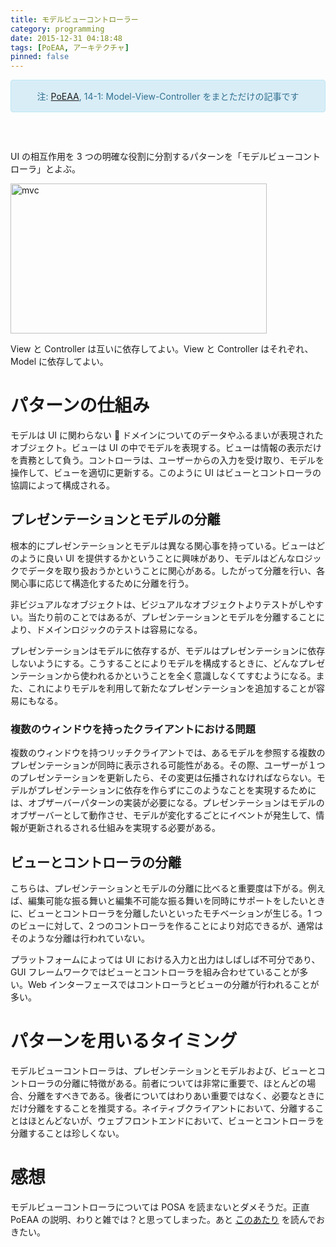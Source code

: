 ```yaml
---
title: モデルビューコントローラー
category: programming
date: 2015-12-31 04:18:48
tags: [PoEAA, アーキテクチャ]
pinned: false
---
```


<style>
<!--
    .alert-info {
        text-align: center;
        border: 1px solid;
        padding: 15px;
        border-radius: 4px;
        color: #31708f;
        background-color: #d9edf7;
        border-color: #bce8f1;
        margin-bottom: 60px;
    }
-->
</style>

<div class="alert alert-info text-center">
注: <a href="http://amzn.to/1mpcTTA">PoEAA</a>, 14-1: Model-View-Controller をまとただけの記事です
</div>

UI の相互作用を 3 つの明確な役割に分割するパターンを「モデルビューコントローラ」とよぶ。

<img src="http://53ningen.com/wp-content/uploads/2015/12/mvc.png" alt="mvc" width="410" height="240" class="aligncenter size-full wp-image-146" />

View と Controller は互いに依存してよい。View と Controller はそれぞれ、Model に依存してよい。

# パターンの仕組み

モデルは UI に関わらない  ドメインについてのデータやふるまいが表現されたオブジェクト。ビューは UI の中でモデルを表現する。ビューは情報の表示だけを責務として負う。コントローラは、ユーザーからの入力を受け取り、モデルを操作して、ビューを適切に更新する。このように UI はビューとコントローラの協調によって構成される。

## プレゼンテーションとモデルの分離

根本的にプレゼンテーションとモデルは異なる関心事を持っている。ビューはどのように良い UI を提供するかということに興味があり、モデルはどんなロジックでデータを取り扱おうかということに関心がある。したがって分離を行い、各関心事に応じて構造化するために分離を行う。

非ビジュアルなオブジェクトは、ビジュアルなオブジェクトよりテストがしやすい。当たり前のことではあるが、プレゼンテーションとモデルを分離することにより、ドメインロジックのテストは容易になる。

プレゼンテーションはモデルに依存するが、モデルはプレゼンテーションに依存しないようにする。こうすることによりモデルを構成するときに、どんなプレゼンテーションから使われるかということを全く意識しなくてすむようになる。また、これによりモデルを利用して新たなプレゼンテーションを追加することが容易にもなる。

### 複数のウィンドウを持ったクライアントにおける問題

複数のウィンドウを持つリッチクライアントでは、あるモデルを参照する複数のプレゼンテーションが同時に表示される可能性がある。その際、ユーザーが１つのプレゼンテーションを更新したら、その変更は伝播されなければならない。モデルがプレゼンテーションに依存を作らずにこのようなことを実現するためには、オブザーバーパターンの実装が必要になる。プレゼンテーションはモデルのオブザーバーとして動作させ、モデルが変化するごとにイベントが発生して、情報が更新されるされる仕組みを実現する必要がある。

## ビューとコントローラの分離

こちらは、プレゼンテーションとモデルの分離に比べると重要度は下がる。例えば、編集可能な振る舞いと編集不可能な振る舞いを同時にサポートをしたいときに、ビューとコントローラを分離したいといったモチベーションが生じる。1 つのビューに対して、2 つのコントローラを作ることにより対応できるが、通常はそのような分離は行われていない。

プラットフォームによっては UI における入力と出力はしばしば不可分であり、GUI フレームワークではビューとコントローラを組み合わせていることが多い。Web インターフェースではコントローラとビューの分離が行われることが多い。

# パターンを用いるタイミング

モデルビューコントローラは、プレゼンテーションとモデルおよび、ビューとコントローラの分離に特徴がある。前者については非常に重要で、ほとんどの場合、分離をすべきである。後者についてはわりあい重要ではなく、必要なときにだけ分離をすることを推奨する。ネイティブクライアントにおいて、分離することはほとんどないが、ウェブフロントエンドにおいて、ビューとコントローラを分離することは珍しくない。

# 感想

モデルビューコントローラについては POSA を読まないとダメそうだ。正直 PoEAA の説明、わりと雑では？と思ってしまった。あと [このあたり](http://heim.ifi.uio.no/~trygver/2003/javazone-jaoo/MVC_pattern.pdf) を読んでおきたい。
